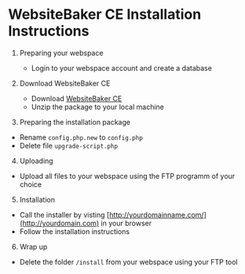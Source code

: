 # WebsiteBaker CE Installation Instructions

 1. Preparing your webspace
    - Login to your webspace account and create a database

 2. Download WebsiteBaker CE 
    - Download [WebsiteBaker CE](http://wbce.org)
    - Unzip the package to your local machine

 3. Preparing the installation package
   - Rename `config.php.new` to `config.php`
   - Delete file `upgrade-script.php`

 4. Uploading
   - Upload all files to your webspace using the FTP programm of your choice

 5. Installation
   - Call the installer by visting [http://yourdomainname.com/](http://yourdomain.com) in your browser
   - Follow the installation instructions

 6. Wrap up
   - Delete the folder `/install` from your webspace using your FTP tool
